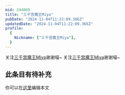 ```yaml
---
mid: 244069
title: "三千宫魔王Miya"
pubDate: "2024-11-04T11:22:09.366Z"
updatedDate: "2024-11-04T11:22:09.366Z"
profile:
  {
    Nickname: ["三千宫魔王Miya"],
  }
---
```


关注[三千宫魔王Miya](https://space.bilibili.com/244069)谢谢喵~ 关注[三千宫魔王Miya](https://space.bilibili.com/244069)谢谢喵~

## 此条目有待补充
你可以在[这里](https://github.com/Yuhanawa/VTuber.ICU-Content/edit/master/v/三千宫魔王Miya/index.md)编辑本文
